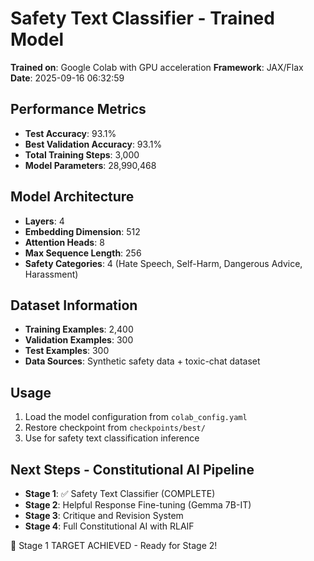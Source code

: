 # Safety Text Classifier - Trained Model

**Trained on**: Google Colab with GPU acceleration
**Framework**: JAX/Flax
**Date**: 2025-09-16 06:32:59

## Performance Metrics
- **Test Accuracy**: 93.1%
- **Best Validation Accuracy**: 93.1%
- **Total Training Steps**: 3,000
- **Model Parameters**: 28,990,468

## Model Architecture
- **Layers**: 4
- **Embedding Dimension**: 512
- **Attention Heads**: 8
- **Max Sequence Length**: 256
- **Safety Categories**: 4 (Hate Speech, Self-Harm, Dangerous Advice, Harassment)

## Dataset Information
- **Training Examples**: 2,400
- **Validation Examples**: 300
- **Test Examples**: 300
- **Data Sources**: Synthetic safety data + toxic-chat dataset

## Usage
1. Load the model configuration from `colab_config.yaml`
2. Restore checkpoint from `checkpoints/best/`
3. Use for safety text classification inference

## Next Steps - Constitutional AI Pipeline
- **Stage 1**: ✅ Safety Text Classifier (COMPLETE)
- **Stage 2**: Helpful Response Fine-tuning (Gemma 7B-IT)
- **Stage 3**: Critique and Revision System
- **Stage 4**: Full Constitutional AI with RLAIF

🎉 Stage 1 TARGET ACHIEVED - Ready for Stage 2!
